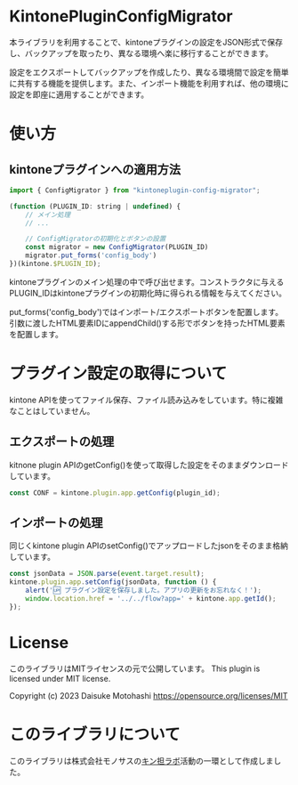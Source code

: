 KintonePluginConfigMigrator
====

本ライブラリを利用することで、kintoneプラグインの設定をJSON形式で保存し、バックアップを取ったり、異なる環境へ楽に移行することができます。

設定をエクスポートしてバックアップを作成したり、異なる環境間で設定を簡単に共有する機能を提供します。また、インポート機能を利用すれば、他の環境に設定を即座に適用することができます。


# 使い方

## kintoneプラグインへの適用方法

```javascript
import { ConfigMigrator } from "kintoneplugin-config-migrator";

(function (PLUGIN_ID: string | undefined) {
    // メイン処理
    // ...

    // ConfigMigratorの初期化とボタンの設置
    const migrator = new ConfigMigrator(PLUGIN_ID)
    migrator.put_forms('config_body')
})(kintone.$PLUGIN_ID);
```

kintoneプラグインのメイン処理の中で呼び出せます。コンストラクタに与えるPLUGIN_IDはkintoneプラグインの初期化時に得られる情報を与えてください。

put_forms('config_body')ではインポート/エクスポートボタンを配置します。引数に渡したHTML要素IDにappendChild()する形でボタンを持ったHTML要素を配置します。

# プラグイン設定の取得について

kintone APIを使ってファイル保存、ファイル読み込みをしています。特に複雑なことはしていません。

## エクスポートの処理

kitnone plugin APIのgetConfig()を使って取得した設定をそのままダウンロードしています。

```javascript
const CONF = kintone.plugin.app.getConfig(plugin_id);
```

## インポートの処理

同じくkintone plugin APIのsetConfig()でアップロードしたjsonをそのまま格納しています。

```javascript
const jsonData = JSON.parse(event.target.result);
kintone.plugin.app.setConfig(jsonData, function () {
    alert('🆙 プラグイン設定を保存しました。アプリの更新をお忘れなく！');
    window.location.href = '../../flow?app=' + kintone.app.getId();
});
```


# License

このライブラリはMITライセンスの元で公開しています。
This plugin is licensed under MIT license.

Copyright (c) 2023 Daisuke Motohashi
https://opensource.org/licenses/MIT

# このライブラリについて

このライブラリは株式会社モノサスの[キン担ラボ](https://www.monosus.co.jp/service/kintanlab/)活動の一環として作成しました。
